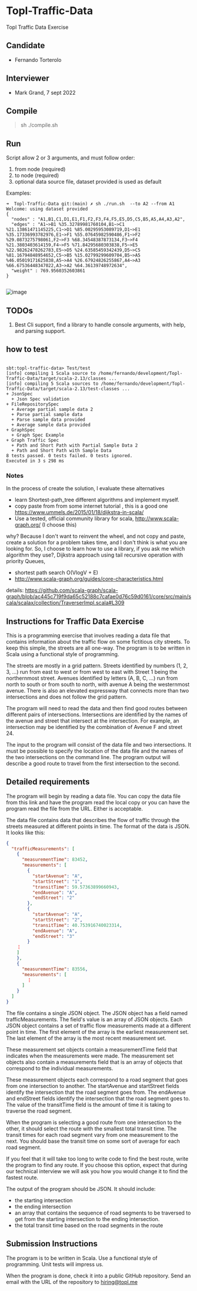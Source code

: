 # Topl-Traffic-Data
Topl Traffic Data Exercise


## Candidate
- Fernando Torterolo

## Interviewer
- Mark Grand, 7 sept 2022


## Compile

> sh ./compile.sh

## Run

Script allow 2 or 3 arguments, and must follow order:

1. from node  (required)
2. to node    (required)
3. optional data source file, dataset provided is used as default

Examples:

```shell
➜  Topl-Traffic-Data git:(main) ✗ sh ./run.sh  --to A2 --from A1
Welcome: using dataset provided
{
  "nodes" : "A1,B1,C1,D1,E1,F1,F2,F3,F4,F5,E5,D5,C5,B5,A5,A4,A3,A2",
  "edges" : "A1~>B1 %35.32789981760104,B1~>C1 %21.13861471145225,C1~>D1 %85.00295953089719,D1~>E1 %35.17336993782976,E1~>F1 %55.07645982590486,F1~>F2 %29.0873275798061,F2~>F3 %68.34548387873134,F3~>F4 %21.3803403614159,F4~>F5 %71.84295680303838,F5~>E5 %22.98262478262783,E5~>D5 %24.63585459342439,D5~>C5 %81.16794848954652,C5~>B5 %15.02799299609704,B5~>A5 %46.05019171625838,A5~>A4 %26.67924826255867,A4~>A3 %66.67536448347022,A3~>A2 %64.36139748972634",
  "weight" : 769.9560352603861
}


```

![image](./src/main/resources/From_A1_To_A2.jpg)





## TODOs

1. Best Cli support, find a library to handle console arguments, with help, and parsing support.



## how to test

```shell

sbt:topl-traffic-data> Test/test
[info] compiling 1 Scala source to /home/fernando/development/Topl-Traffic-Data/target/scala-2.13/classes ...
[info] compiling 5 Scala sources to /home/fernando/development/Topl-Traffic-Data/target/scala-2.13/test-classes ...
+ JsonSpec
  + Json Spec validation
+ FileRepositorySpec
  + Average partial sample data 2
  + Parse partial sample data
  + Parse sample data provided
  + Average sample data provided
+ GraphSpec
  + Graph Spec Example
+ Graph Traffic Spec
  + Path and Short Path with Partial Sample Data 2
  + Path and Short Path with Sample Data
8 tests passed. 0 tests failed. 0 tests ignored.
Executed in 3 s 298 ms
```

### Notes

In the process of create the solution, I evaluate these alternatives
- learn Shortest-path_tree different algorithms and implement myself.
- copy paste from from some internet tutorial  , this is a good one https://www.ummels.de/2015/01/18/dijkstra-in-scala/
- Use a tested, official community library for scala, http://www.scala-graph.org/    (I choose this)
 

why? Because I don't want to reinvent the wheel, and not copy and paste, create a solution for a problem takes time, and I don't think is what you are looking for.
So, I choose to learn how to use a library, if you ask me which algorithm they use?, Dijkstra approach using tail recursive operation with priority Queues,  

- shortest path search	O(VlogV + E)
- http://www.scala-graph.org/guides/core-characteristics.html

details: https://github.com/scala-graph/scala-graph/blob/ac445c719f9da65c52188c7cafae0d76c59d0161/core/src/main/scala/scalax/collection/TraverserImpl.scala#L309


## Instructions for Traffic Data Exercise
This is a programming exercise that involves reading a data file that contains information about the traffic flow on some fictitious city streets. 
To keep this simple, the streets are all one-way. 
The program is to be written in Scala using a functional style of programming.

The streets are mostly in a grid pattern. 
Streets identified by numbers (1, 2, 3, ...) run from east to west or from west to east with Street 1 being the northernmost street. 
Avenues identified by letters (A, B, C, ...) run from north to south or from south to north, with avenue A being the westernmost avenue. 
There is also an elevated expressway that connects more than two intersections and does not follow the grid pattern.

The program will need to read the data and then find good routes between different pairs of intersections. 
Intersections are identified by the names of the avenue and street that intersect at the intersection. 
For example, an intersection may be identified by the combination of Avenue F and street 24.

The input to the program will consist of the data file and two intersections. 
It must be possible to specify the location of the data file and the names of the two intersections on the command line. 
The program output will describe a good route to travel from the first intersection to the second.

##  Detailed requirements
The program will begin by reading a data file. 
You can copy the data file from this link and have the program read the local copy or you can have the program read the file from the URL. 
Either is acceptable.

The data file contains data that describes the flow of traffic through the streets measured at different points in time. 
The format of the data is JSON. 
It looks like this:

```json
{
  "trafficMeasurements": [
    {
      "measurementTime": 83452,
      "measurements": [
        {
          "startAvenue": "A",
          "startStreet": "1",
          "transitTime": 59.57363899660943,
          "endAvenue": "A",
          "endStreet": "2"
        },
        {
          "startAvenue": "A",
          "startStreet": "2",
          "transitTime": 40.753916740023314,
          "endAvenue": "A",
          "endStreet": "3"
        }
    ⋮
    ]
    },
    {
      "measurementTime": 83556,
      "measurements": [
        ⋮
      ]
    }
  ]
}
```
The file contains a single JSON object. The JSON object has a field named trafficMeasurements. 
The field's value is an array of JSON objects. 
Each JSON object contains a set of traffic flow measurements made at a different point in time. 
The first element of the array is the earliest measurement set. The last element of the array is the most recent measurement set.

These measurement set objects contain a measurementTime field that indicates when the measurements were made. 
The measurement set objects also contain a measurements field that is an array of objects that correspond to the individual measurements.

These measurement objects each correspond to a road segment that goes from one intersection to another. 
The startAvenue and startStreet fields identify the intersection that the road segment goes from. 
The endAvenue and endStreet fields identify the intersection that the road segment goes to. 
The value of the transitTime field is the amount of time it is taking to traverse the road segment.

When the program is selecting a good route from one intersection to the other, it should select the route with the smallest total transit time.
The transit times for each road segment vary from one measurement to the next. 
You should base the transit time on some sort of average for each road segment.

If you feel that it will take too long to write code to find the best route, write the program to find any route. 
If you choose this option, expect that during our technical interview we will ask you how you would change it to find the fastest route.

The output of the program should be JSON. It should include:

- the starting intersection
- the ending intersection
- an array that contains the sequence of road segments to be traversed to get from the starting intersection to the ending intersection.
- the total transit time based on the road segments in the route


## Submission Instructions
The program is to be written in Scala. Use a functional style of programming. Unit tests will impress us.

When the program is done, check it into a public GitHub repository. Send an email with the URL of the repository to hiring@topl.me
